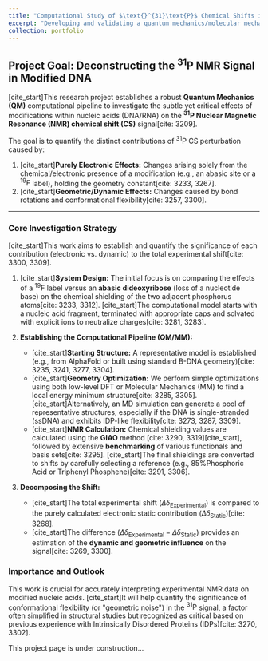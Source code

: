 ```yaml
---
title: "Computational Study of $\text{}^{31}\text{P}$ Chemical Shifts in Modified Nucleic Acids"
excerpt: "Developing and validating a quantum mechanics/molecular mechanics (QM/MM) pipeline to decompose the experimental $\text{}^{31}\text{P}$ NMR chemical shift (CS) signal into its underlying electronic (static) and geometric (dynamic) contributions for modified DNA/RNA. <br/><img src='/images/31P-Structures.png'>"
collection: portfolio
---
```


## Project Goal: Deconstructing the $\text{}^{31}\text{P}$ NMR Signal in Modified DNA

[cite_start]This research project establishes a robust **Quantum Mechanics (QM)** computational pipeline to investigate the subtle yet critical effects of modifications within nucleic acids (DNA/RNA) on the **$\text{}^{31}\text{P}$ Nuclear Magnetic Resonance (NMR) chemical shift (CS)** signal[cite: 3209].

The goal is to quantify the distinct contributions of $\text{}^{31}\text{P}$ CS perturbation caused by:
1.  [cite_start]**Purely Electronic Effects:** Changes arising solely from the chemical/electronic presence of a modification (e.g., an abasic site or a $\text{}^{19}\text{F}$ label), holding the geometry constant[cite: 3233, 3267].
2.  [cite_start]**Geometric/Dynamic Effects:** Changes caused by bond rotations and conformational flexibility[cite: 3257, 3300].

---

### Core Investigation Strategy

[cite_start]This work aims to establish and quantify the significance of each contribution (electronic vs. dynamic) to the total experimental shift[cite: 3300, 3309].

1.  [cite_start]**System Design:** The initial focus is on comparing the effects of a $\text{}^{19}\text{F}$ label versus an **abasic dideoxyribose** (loss of a nucleotide base) on the chemical shielding of the two adjacent phosphorus atoms[cite: 3233, 3312]. [cite_start]The computational model starts with a nucleic acid fragment, terminated with appropriate caps and solvated with explicit ions to neutralize charges[cite: 3281, 3283].

2.  **Establishing the Computational Pipeline (QM/MM):**
    * [cite_start]**Starting Structure:** A representative model is established (e.g., from AlphaFold or built using standard B-DNA geometry)[cite: 3235, 3241, 3277, 3304].
    * [cite_start]**Geometry Optimization:** We perform simple optimizations using both low-level DFT or Molecular Mechanics (MM) to find a local energy minimum structure[cite: 3285, 3305]. [cite_start]Alternatively, an MD simulation can generate a pool of representative structures, especially if the DNA is single-stranded (ssDNA) and exhibits IDP-like flexibility[cite: 3273, 3287, 3309].
    * [cite_start]**NMR Calculation:** Chemical shielding values are calculated using the **GIAO** method [cite: 3290, 3319][cite_start], followed by extensive **benchmarking** of various functionals and basis sets[cite: 3295]. [cite_start]The final shieldings are converted to shifts by carefully selecting a reference (e.g., $\text{85\% Phosphoric Acid}$ or $\text{Triphenyl Phosphene}$)[cite: 3291, 3306].

3.  **Decomposing the Shift:**
    * [cite_start]The total experimental shift ($\Delta\delta_{\text{Experimental}}$) is compared to the purely calculated electronic static contribution ($\Delta\delta_{\text{Static}}$)[cite: 3268].
    * [cite_start]The difference ($\Delta\delta_{\text{Experimental}} - \Delta\delta_{\text{Static}}$) provides an estimation of the **dynamic and geometric influence** on the signal[cite: 3269, 3300].

### Importance and Outlook

This work is crucial for accurately interpreting experimental NMR data on modified nucleic acids. [cite_start]It will help quantify the significance of conformational flexibility (or "geometric noise") in the $\text{}^{31}\text{P}$ signal, a factor often simplified in structural studies but recognized as critical based on previous experience with Intrinsically Disordered Proteins (IDPs)[cite: 3270, 3302].

This project page is under construction...
